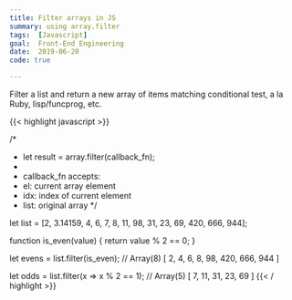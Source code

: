 ```yaml
---
title: Filter arrays in JS
summary: using array.filter
tags:  [Javascript]
goal:  Front-End Engineering
date:  2019-06-20
code: true

---
```


Filter a list and return a new array of items matching conditional test, a la Ruby, lisp/funcprog, etc.

{{< highlight javascript >}}

/*
 * let result = array.filter(callback_fn);
 *
 * callback_fn accepts:
 *   el:   current array element
 *   idx:  index of current element
 *   list: original array
 */

let list = [2, 3.14159, 4, 6, 7, 8, 11, 98, 31, 23, 69, 420, 666, 944];

function is_even(value) {
  return value % 2 == 0;
}

let evens = list.filter(is_even);
// Array(8) [ 2, 4, 6, 8, 98, 420, 666, 944 ]

let odds  = list.filter(x => x % 2 == 1);
// Array(5) [ 7, 11, 31, 23, 69 ]
{{< / highlight >}}
